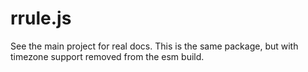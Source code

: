 rrule.js
======== 
See the main project for real docs. This is the same package, but with timezone support removed from the esm build.